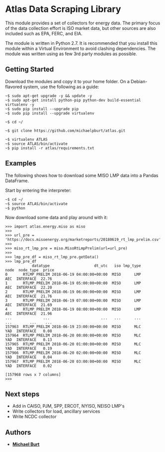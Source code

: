 # Atlas Data Scraping Library

This module provides a set of collectors for energy data. The primary focus of 
the data collection effort is ISO market data, but other sources are also 
included such as EPA, FERC, and EIA.

The module is written in Python 2.7. It is recommended that you install this 
module within a Virtual Environment to avoid clashing dependencies. The module 
was written using as few 3rd party modules as possible.

## Getting Started

Download the modules and copy it to your home folder. On a Debian-flavored 
system, use the following as a guide:
```
~$ sudo apt-get upgrade -y && update -y
~$ sudo apt-get install python-pip python-dev build-essential virtualenv -y
~$ sudo pip install --upgrade pip
~$ sudo pip install --upgrade virtualenv

~$ cd ~/

~$ git clone https://github.com/michaelpburt/atlas.git

~$ virtualenv ATLAS
~$ source ATLAS/bin/activate
~$ pip install -r atlas/requirements.txt
```

## Examples

The following shows how to download some MISO LMP data into a Pandas DataFrame.

Start by entering the interpreter:
```
~$ cd ~/
~$ source ATLAS/bin/activate
~$ python
```
Now download some data and play around with it:

```
>>> import atlas.energy.miso as miso
>>> 
>>> url_pre = 'https://docs.misoenergy.org/marketreports/20180619_rt_lmp_prelim.csv'
>>> 
>>> miso_rt_lmp_pre = miso.MisoRtLmpPrelim(url=url_pre)
>>> 
>>> lmp_pre_df = miso_rt_lmp_pre.getData()
>>> lmp_pre_df
            datatype                    dt_utc   iso lmp_type         node  node_type  price
0       RTLMP_PRELIM 2018-06-19 04:00:00+00:00  MISO      LMP          AEC  INTERFACE  22.76
1       RTLMP_PRELIM 2018-06-19 05:00:00+00:00  MISO      LMP          AEC  INTERFACE  22.20
2       RTLMP_PRELIM 2018-06-19 06:00:00+00:00  MISO      LMP          AEC  INTERFACE  21.76
3       RTLMP_PRELIM 2018-06-19 07:00:00+00:00  MISO      LMP          AEC  INTERFACE  21.69
4       RTLMP_PRELIM 2018-06-19 08:00:00+00:00  MISO      LMP          AEC  INTERFACE  21.96
...              ...                       ...   ...      ...          ...        ...    ...
157963  RTLMP_PRELIM 2018-06-19 23:00:00+00:00  MISO      MLC          YAD  INTERFACE   0.08
157964  RTLMP_PRELIM 2018-06-20 00:00:00+00:00  MISO      MLC          YAD  INTERFACE   0.13
157965  RTLMP_PRELIM 2018-06-20 01:00:00+00:00  MISO      MLC          YAD  INTERFACE   0.19
157966  RTLMP_PRELIM 2018-06-20 02:00:00+00:00  MISO      MLC          YAD  INTERFACE   0.04
157967  RTLMP_PRELIM 2018-06-20 03:00:00+00:00  MISO      MLC          YAD  INTERFACE   0.02

[157968 rows x 7 columns]
>>> 
```

## Next steps

* Add in CAISO, PJM, SPP, ERCOT, NYISO, NEISO LMP's
* Write collectors for load, ancillary services
* Write NCDC collector

## Authors

* **[Michael Burt](http://mpburt.com/resume/)**
